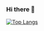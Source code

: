 ### Hi there 👋
[![Top Langs](https://github-readme-stats.vercel.app/api/top-langs/?username=AngelaMunante&layout=compact&theme=material-palenight&bg_color=00000000)](https://github.com/anuraghazra/github-readme-stats)
<!--
**AngelaMunante/AngelaMunante** is a ✨ _special_ ✨ repository because its `README.md` (this file) appears on your GitHub profile.

Here are some ideas to get you started:

- 🔭 I’m currently working on ...
- 🌱 I’m currently learning ...
- 👯 I’m looking to collaborate on ...
- 🤔 I’m looking for help with ...
- 💬 Ask me about ...
- 📫 How to reach me: ...
- 😄 Pronouns: ...
- ⚡ Fun fact: ...
-->
